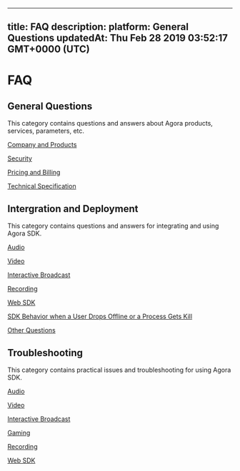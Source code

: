 
---
title: FAQ
description: 
platform: General Questions
updatedAt: Thu Feb 28 2019 03:52:17 GMT+0000 (UTC)
---
# FAQ
## General Questions

This category contains questions and answers about Agora products, services, parameters, etc.

[Company and Products](../../en/Agora%20Platform/product_faq.md)

[Security](../../en/Agora%20Platform/security_faq.md)

[Pricing and Billing](../../en/Agora%20Platform/billing_faq.md)

[Technical Specification](../../en/Agora%20Platform/technical_specification_faq.md)

## Intergration and Deployment

This category contains questions and answers for integrating and using Agora SDK.

[Audio](../../en/Agora%20Platform/audio_how_to.md)

[Video](../../en/Agora%20Platform/video_how_to.md)

[Interactive Broadcast](../../en/Agora%20Platform/live_how_to.md)

[Recording](../../en/Agora%20Platform/recording_how_to.md)

[Web SDK](../../en/Agora%20Platform/websdk_how_to.md)

[SDK Behavior when a User Drops Offline or a Process Gets Kill](../../en/Agora%20Platform/sdk_behaviors.md)

[Other Questions](../../en/Agora%20Platform/other_questions_how_to.md)

## Troubleshooting

This category contains practical issues and troubleshooting for using Agora SDK.

 [Audio](../../en/Agora%20Platform/audio_related_faq.md)

 [Video](../../en/Agora%20Platform/video_related_faq.md)

 [Interactive Broadcast](../../en/Agora%20Platform/live_related_faq.md)

 [Gaming](../../en/Agora%20Platform/gaming_related_faq.md)

 [Recording](../../en/Agora%20Platform/recording_related_faq.md)

 [Web SDK](../../en/Agora%20Platform/websdk_related_faq.md)

